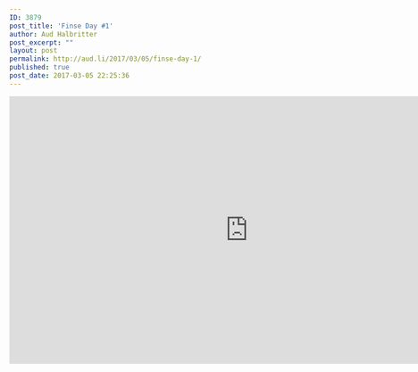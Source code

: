 ```yaml
---
ID: 3879
post_title: 'Finse Day #1'
author: Aud Halbritter
post_excerpt: ""
layout: post
permalink: http://aud.li/2017/03/05/finse-day-1/
published: true
post_date: 2017-03-05 22:25:36
---
```

<iframe width="854" height="480" src="https://www.youtube.com/embed/TDY_PV8QjZQ" frameborder="0" allowfullscreen></iframe>